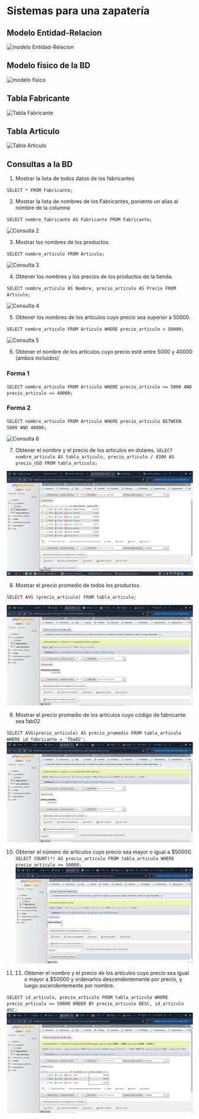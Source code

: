 # Sistemas para una zapatería

## Modelo Entidad-Relacion

![modelo Entidad-Relacion](img/bd_zapateria.png "Modelo Entidad-Relación")

## Modelo físico de la BD

![modelo físico](img/modelo_fisico.png "Modelo físico de la BD")

## Tabla Fabricante

![Tabla Fabricante](img/tabla_fabricante.png "Tabla Fabricante")

## Tabla Articulo
![Tabla Articulo](img/tabla_articulo.png "Tabla Articulo")

## Consultas a la BD

1. Mostrar la lista de todos datos de los fabricantes

`SELECT * FROM Fabricante;`

2. Mostrar la lista de nombres de los Fabricantes, poniento un alias al nombre de la columna

`SELECT nombre_fabricante AS Fabricante FROM Fabricante;`

![Consulta 2](img/consulta_2.png "Consulta 2")

3. Mostrar los nombres de los productos.

`SELECT nombre_articulo FROM Articulo;`

![Consulta 3](img/consulta_3.png "Consulta 3")

4. Obtener los nombres y los precios de los productos de la tienda.

`SELECT nombre_articulo AS Nombre, precio_articulo AS Precio FROM Articulo;`

![Consulta 4](img/consulta_4.png "Consulta 4")

5. Obtener los nombres de los artículos cuyo precio sea superior a 50000.

`SELECT nombre_articulo FROM Articulo WHERE precio_articulo > 50000;`

![Consulta 5](img/consulta_5.png  "Consulta 5")

6. Obtener el nombre de los artículos cuyo precio esté entre 5000 y 40000 (ambos incluidos)

### Forma 1
`SELECT nombre_articulo FROM Articulo WHERE precio_articulo >= 5000 AND precio_articulo <= 40000;`

### Forma 2
`SELECT nombre_articulo FROM Articulo WHERE precio_articulo BETWEEN 5000 AND 40000;`

![Consulta 6](img/consulta_6.png  "Consulta 6")

7. Obtener el nombre y el precio de los articulos en dolares.
`SELECT nombre_articulo AS tabla_articulo, precio_articulo / 4300 AS precio_USD FROM tabla_articulo;`

![Consulta 7]( img/consulta_7.png  "Consulta 7")

8. Mostrar el precio promedio de todos los productos.

`SELECT AVG (precio_articulo) FROM tabla_articulo;`

![Consulta 8 ]( img/consulta_8.png  "Consulta 8")

9. Mostrar el precio promedio de los artículos cuyo código de fabricante sea fab02

`SELECT AVG(precio_articulo) AS precio_promedio FROM tabla_articulo WHERE id_fabricante = 'fba02';`
![Consulta 9 ]( img/consulta_9.png  "Consulta 9")

10. Obtener el número de artículos cuyo precio sea mayor o igual a $50000.
`SELECT COUNT(*) AS precio_articulo FROM tabla_articulo WHERE precio_articulo >= 50000;`
![Consulta 10 ]( img/consulta_10.png  "Consulta 10")

11. 11. Obtener el nombre y el precio de los artículos cuyo precio sea igual o mayor a $50000 y ordenarlos descendentemente por precio, y luego ascendentemente por nombre.

`SELECT id_articulo, precio_articulo FROM tabla_articulo WHERE precio_articulo >= 50000 ORDER BY precio_articulo DESC, id_articulo ASC;`
![Consulta 11 ]( img/consulta_11.png  "Consulta 11")